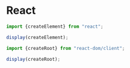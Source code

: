 # React

```js echo
import {createElement} from "react";

display(createElement);
```

```js echo
import {createRoot} from "react-dom/client";

display(createRoot);
```

